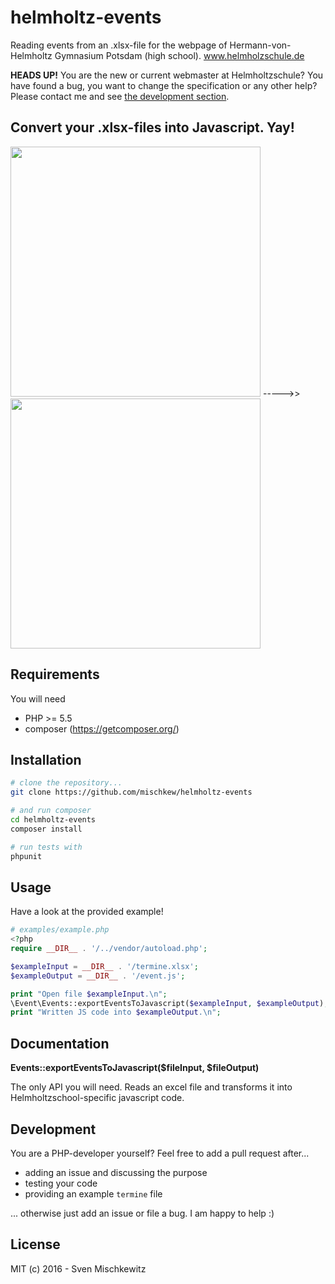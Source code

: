 # helmholtz-events
Reading events from an .xlsx-file for the webpage of Hermann-von-Helmholtz Gymnasium Potsdam (high school).
www.helmholzschule.de

**HEADS UP!**
You are the new or current webmaster at Helmholtzschule? You have found a bug, you want to change the specification or any other help?
Please contact me and see [the development section](#development).

## Convert your .xlsx-files into Javascript. Yay!

<img src="http://i.imgur.com/k5W0p7e.png" width="400">
----->> 
<img src="http://i.imgur.com/Z7MBpNx.png" width="400"> 

## Requirements

You will need 
- PHP >= 5.5
- composer (https://getcomposer.org/)

## Installation

```bash
# clone the repository...
git clone https://github.com/mischkew/helmholtz-events

# and run composer
cd helmholtz-events
composer install

# run tests with
phpunit
```

## Usage

Have a look at the provided example!

```php
# examples/example.php
<?php
require __DIR__ . '/../vendor/autoload.php';

$exampleInput = __DIR__ . '/termine.xlsx';
$exampleOutput = __DIR__ . '/event.js';

print "Open file $exampleInput.\n";
\Event\Events::exportEventsToJavascript($exampleInput, $exampleOutput);
print "Written JS code into $exampleOutput.\n";
```

## Documentation

**Events::exportEventsToJavascript($fileInput, $fileOutput)**

The only API you will need. Reads an excel file and transforms it into Helmholtzschool-specific javascript code.

## Development

You are a PHP-developer yourself? Feel free to add a pull request after...

- adding an issue and discussing the purpose
- testing your code
- providing an example `termine` file
 
... otherwise just add an issue or file a bug. I am happy to help :)

## License

MIT (c) 2016 - Sven Mischkewitz
